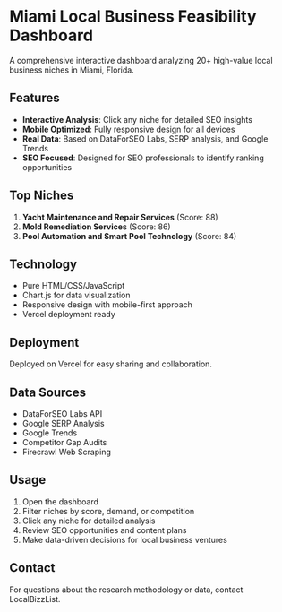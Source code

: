 # Miami Local Business Feasibility Dashboard

A comprehensive interactive dashboard analyzing 20+ high-value local business niches in Miami, Florida.

## Features

- **Interactive Analysis**: Click any niche for detailed SEO insights
- **Mobile Optimized**: Fully responsive design for all devices
- **Real Data**: Based on DataForSEO Labs, SERP analysis, and Google Trends
- **SEO Focused**: Designed for SEO professionals to identify ranking opportunities

## Top Niches

1. **Yacht Maintenance and Repair Services** (Score: 88)
2. **Mold Remediation Services** (Score: 86)
3. **Pool Automation and Smart Pool Technology** (Score: 84)

## Technology

- Pure HTML/CSS/JavaScript
- Chart.js for data visualization
- Responsive design with mobile-first approach
- Vercel deployment ready

## Deployment

Deployed on Vercel for easy sharing and collaboration.

## Data Sources

- DataForSEO Labs API
- Google SERP Analysis
- Google Trends
- Competitor Gap Audits
- Firecrawl Web Scraping

## Usage

1. Open the dashboard
2. Filter niches by score, demand, or competition
3. Click any niche for detailed analysis
4. Review SEO opportunities and content plans
5. Make data-driven decisions for local business ventures

## Contact

For questions about the research methodology or data, contact LocalBizzList.
